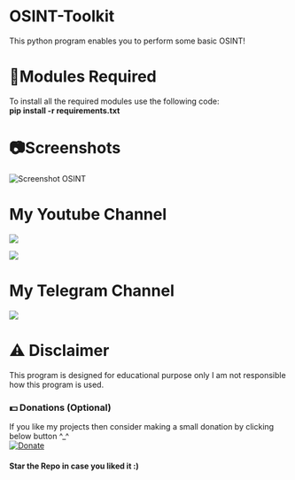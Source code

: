 # OSINT-Toolkit
This python program enables you to perform some basic OSINT!

# 📎Modules Required
To install all the required modules use the following code:
<br/>
<b>pip install -r requirements.txt</b>

# 📷Screenshots
![Screenshot OSINT](https://user-images.githubusercontent.com/68910039/97462128-6eb96580-1964-11eb-981f-9c69d19d4181.png)

# My Youtube Channel
[![](https://img.shields.io/badge/Subscribe-red?style=for-the-badge&logo=YouTube)](https://www.youtube.com/channel/UCVGasc5jr45eZUpZNHvbtWQ)

[![](https://img.shields.io/youtube/channel/subscribers/UCVGasc5jr45eZUpZNHvbtWQ?style=social)](https://www.youtube.com/channel/UCVGasc5jr45eZUpZNHvbtWQ)

# My Telegram Channel
[![](https://img.shields.io/badge/Telegram-Join%20Now-blue?style=for-the-badge&logo=Telegram)](https://t.me/cracked4free)

# ⚠️ Disclaimer
This program is designed for educational purpose only I am not responsible how this program is used.

### 💵 Donations (Optional)
If you like my projects then consider making a small donation by clicking below button ^_^
<br/>
[![Donate](https://img.shields.io/badge/Donate-PayPal-blue.svg)](https://www.paypal.com/paypalme/henryrics)


#### Star the Repo in case you liked it :)
